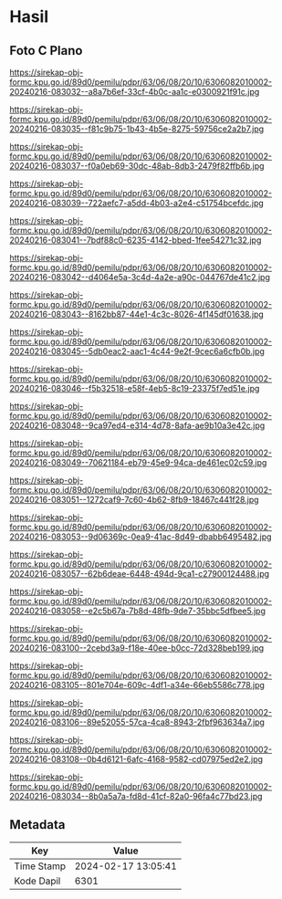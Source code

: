 # Hasil

## Foto C Plano

https://sirekap-obj-formc.kpu.go.id/89d0/pemilu/pdpr/63/06/08/20/10/6306082010002-20240216-083032--a8a7b6ef-33cf-4b0c-aa1c-e0300921f91c.jpg

https://sirekap-obj-formc.kpu.go.id/89d0/pemilu/pdpr/63/06/08/20/10/6306082010002-20240216-083035--f81c9b75-1b43-4b5e-8275-59756ce2a2b7.jpg

https://sirekap-obj-formc.kpu.go.id/89d0/pemilu/pdpr/63/06/08/20/10/6306082010002-20240216-083037--f0a0eb69-30dc-48ab-8db3-2479f82ffb6b.jpg

https://sirekap-obj-formc.kpu.go.id/89d0/pemilu/pdpr/63/06/08/20/10/6306082010002-20240216-083039--722aefc7-a5dd-4b03-a2e4-c51754bcefdc.jpg

https://sirekap-obj-formc.kpu.go.id/89d0/pemilu/pdpr/63/06/08/20/10/6306082010002-20240216-083041--7bdf88c0-6235-4142-bbed-1fee54271c32.jpg

https://sirekap-obj-formc.kpu.go.id/89d0/pemilu/pdpr/63/06/08/20/10/6306082010002-20240216-083042--d4064e5a-3c4d-4a2e-a90c-044767de41c2.jpg

https://sirekap-obj-formc.kpu.go.id/89d0/pemilu/pdpr/63/06/08/20/10/6306082010002-20240216-083043--8162bb87-44e1-4c3c-8026-4f145df01638.jpg

https://sirekap-obj-formc.kpu.go.id/89d0/pemilu/pdpr/63/06/08/20/10/6306082010002-20240216-083045--5db0eac2-aac1-4c44-9e2f-9cec6a6cfb0b.jpg

https://sirekap-obj-formc.kpu.go.id/89d0/pemilu/pdpr/63/06/08/20/10/6306082010002-20240216-083046--f5b32518-e58f-4eb5-8c19-23375f7ed51e.jpg

https://sirekap-obj-formc.kpu.go.id/89d0/pemilu/pdpr/63/06/08/20/10/6306082010002-20240216-083048--9ca97ed4-e314-4d78-8afa-ae9b10a3e42c.jpg

https://sirekap-obj-formc.kpu.go.id/89d0/pemilu/pdpr/63/06/08/20/10/6306082010002-20240216-083049--70621184-eb79-45e9-94ca-de461ec02c59.jpg

https://sirekap-obj-formc.kpu.go.id/89d0/pemilu/pdpr/63/06/08/20/10/6306082010002-20240216-083051--1272caf9-7c60-4b62-8fb9-18467c441f28.jpg

https://sirekap-obj-formc.kpu.go.id/89d0/pemilu/pdpr/63/06/08/20/10/6306082010002-20240216-083053--9d06369c-0ea9-41ac-8d49-dbabb6495482.jpg

https://sirekap-obj-formc.kpu.go.id/89d0/pemilu/pdpr/63/06/08/20/10/6306082010002-20240216-083057--62b6deae-6448-494d-9ca1-c27900124488.jpg

https://sirekap-obj-formc.kpu.go.id/89d0/pemilu/pdpr/63/06/08/20/10/6306082010002-20240216-083058--e2c5b67a-7b8d-48fb-9de7-35bbc5dfbee5.jpg

https://sirekap-obj-formc.kpu.go.id/89d0/pemilu/pdpr/63/06/08/20/10/6306082010002-20240216-083100--2cebd3a9-f18e-40ee-b0cc-72d328beb199.jpg

https://sirekap-obj-formc.kpu.go.id/89d0/pemilu/pdpr/63/06/08/20/10/6306082010002-20240216-083105--801e704e-609c-4df1-a34e-66eb5586c778.jpg

https://sirekap-obj-formc.kpu.go.id/89d0/pemilu/pdpr/63/06/08/20/10/6306082010002-20240216-083106--89e52055-57ca-4ca8-8943-2fbf963634a7.jpg

https://sirekap-obj-formc.kpu.go.id/89d0/pemilu/pdpr/63/06/08/20/10/6306082010002-20240216-083108--0b4d6121-6afc-4168-9582-cd07975ed2e2.jpg

https://sirekap-obj-formc.kpu.go.id/89d0/pemilu/pdpr/63/06/08/20/10/6306082010002-20240216-083034--8b0a5a7a-fd8d-41cf-82a0-96fa4c77bd23.jpg


## Metadata

| Key        | Value               |
| ---------- | ------------------- |
| Time Stamp | 2024-02-17 13:05:41 |
| Kode Dapil | 6301                |



